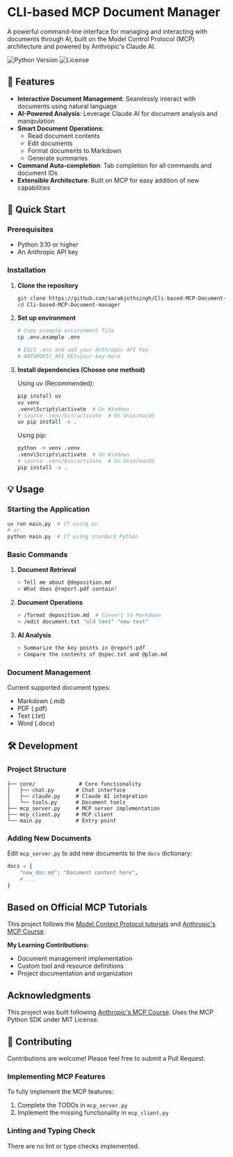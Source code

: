 # CLI-based MCP Document Manager

A powerful command-line interface for managing and interacting with documents through AI, built on the Model Control Protocol (MCP) architecture and powered by Anthropic's Claude AI.

![Python Version](https://img.shields.io/badge/python-3.10+-blue.svg)
![License](https://img.shields.io/badge/license-MIT-green.svg)

## 🌟 Features

- **Interactive Document Management**: Seamlessly interact with documents using natural language
- **AI-Powered Analysis**: Leverage Claude AI for document analysis and manipulation
- **Smart Document Operations**: 
  - Read document contents
  - Edit documents
  - Format documents to Markdown
  - Generate summaries
- **Command Auto-completion**: Tab completion for all commands and document IDs
- **Extensible Architecture**: Built on MCP for easy addition of new capabilities

## 🚀 Quick Start

### Prerequisites

- Python 3.10 or higher
- An Anthropic API key

### Installation

1. **Clone the repository**
   ```bash
   git clone https://github.com/sarabjothsingh/Cli-based-MCP-Document-manager.git
   cd Cli-based-MCP-Document-manager
   ```

2. **Set up environment**
   ```bash
   # Copy example environment file
   cp .env.example .env
   
   # Edit .env and add your Anthropic API key
   # ANTHROPIC_API_KEY=your-key-here
   ```

3. **Install dependencies (Choose one method)**

   Using uv (Recommended):
   ```bash
   pip install uv
   uv venv
   .venv\Scripts\activate  # On Windows
   # source .venv/bin/activate  # On Unix/macOS
   uv pip install -e .
   ```

   Using pip:
   ```bash
   python -m venv .venv
   .venv\Scripts\activate  # On Windows
   # source .venv/bin/activate  # On Unix/macOS
   pip install -e .
   ```

## 💡 Usage

### Starting the Application

```bash
uv run main.py  # If using uv
# or
python main.py  # If using standard Python
```

### Basic Commands

1. **Document Retrieval**
   ```bash
   > Tell me about @deposition.md
   > What does @report.pdf contain?
   ```

2. **Document Operations**
   ```bash
   > /format deposition.md  # Convert to Markdown
   > /edit document.txt "old text" "new text"
   ```

3. **AI Analysis**
   ```bash
   > Summarize the key points in @report.pdf
   > Compare the contents of @spec.txt and @plan.md
   ```

### Document Management

Current supported document types:
- Markdown (.md)
- PDF (.pdf)
- Text (.txt)
- Word (.docx)

## 🛠️ Development

### Project Structure
```
├── core/              # Core functionality
│   ├── chat.py       # Chat interface
│   ├── claude.py     # Claude AI integration
│   └── tools.py      # Document tools
├── mcp_server.py     # MCP server implementation
├── mcp_client.py     # MCP client
└── main.py           # Entry point
```

### Adding New Documents

Edit `mcp_server.py` to add new documents to the `docs` dictionary:
```python
docs = {
    "new_doc.md": "Document content here",
    # ...
}
```

## Based on Official MCP Tutorials
This project follows the [Model Context Protocol tutorials](https://github.com/modelcontextprotocol/quickstart-resources) 
and [Anthropic's MCP Course](https://anthropic.skilljar.com/introduction-to-model-context-protocol).

**My Learning Contributions:**
- Document management implementation
- Custom tool and resource definitions  
- Project documentation and organization


## Acknowledgments
This project was built following [Anthropic's MCP Course](https://www.anthropic.com). 
Uses the MCP Python SDK under MIT License.

## 🤝 Contributing

Contributions are welcome! Please feel free to submit a Pull Request.

### Implementing MCP Features

To fully implement the MCP features:

1. Complete the TODOs in `mcp_server.py`
2. Implement the missing functionality in `mcp_client.py`

### Linting and Typing Check

There are no lint or type checks implemented.
#
